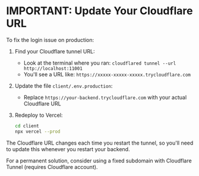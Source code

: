 # IMPORTANT: Update Your Cloudflare URL

To fix the login issue on production:

1. Find your Cloudflare tunnel URL:
   - Look at the terminal where you ran: `cloudflared tunnel --url http://localhost:11001`
   - You'll see a URL like: `https://xxxxx-xxxxx-xxxxx.trycloudflare.com`

2. Update the file `client/.env.production`:
   - Replace `https://your-backend.trycloudflare.com` with your actual Cloudflare URL

3. Redeploy to Vercel:
   ```bash
   cd client
   npx vercel --prod
   ```

The Cloudflare URL changes each time you restart the tunnel, so you'll need to update this whenever you restart your backend.

For a permanent solution, consider using a fixed subdomain with Cloudflare Tunnel (requires Cloudflare account).